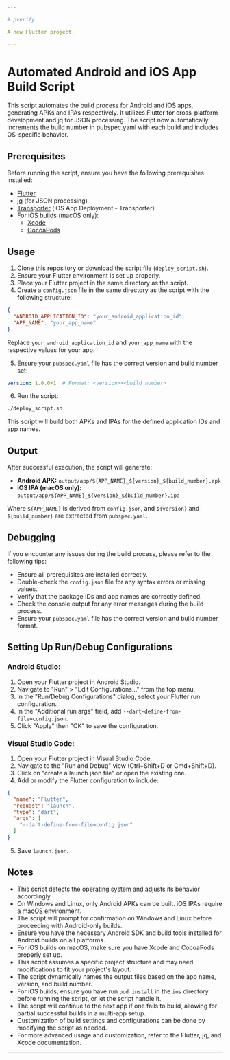 ```yaml
---

# pverify

A new Flutter project.

---
```


# Automated Android and iOS App Build Script

This script automates the build process for Android and iOS apps, generating APKs and IPAs
respectively. It utilizes Flutter for cross-platform development and jq for JSON processing. The
script now automatically increments the build number in pubspec.yaml with each build and includes
OS-specific behavior.

## Prerequisites

Before running the script, ensure you have the following prerequisites installed:

- [Flutter](https://flutter.dev/docs/get-started/install)
- [jq](https://stedolan.github.io/jq/download/) (for JSON processing)
- [Transporter](https://apps.apple.com/us/app/transporter/id1450874784) (iOS App Deployment -
  Transporter)
- For iOS builds (macOS only):
    - [Xcode](https://developer.apple.com/xcode/)
    - [CocoaPods](https://cocoapods.org/)

## Usage

1. Clone this repository or download the script file (`deploy_script.sh`).
2. Ensure your Flutter environment is set up properly.
3. Place your Flutter project in the same directory as the script.
4. Create a `config.json` file in the same directory as the script with the following structure:

```json
{
  "ANDROID_APPLICATION_ID": "your_android_application_id",
  "APP_NAME": "your_app_name"
}
```

Replace `your_android_application_id` and `your_app_name` with the respective values for your app.

5. Ensure your `pubspec.yaml` file has the correct version and build number set:

```yaml
version: 1.0.0+1  # Format: <version>+<build_number>
```

6. Run the script:

```bash
./deploy_script.sh
```

This script will build both APKs and IPAs for the defined application IDs and app names.

## Output

After successful execution, the script will generate:

- **Android APK:** `output/app/${APP_NAME}_${version}_${build_number}.apk`
- **iOS IPA (macOS only):** `output/app/${APP_NAME}_${version}_${build_number}.ipa`

Where `${APP_NAME}` is derived from `config.json`, and `${version}` and `${build_number}` are
extracted from `pubspec.yaml`.

## Debugging

If you encounter any issues during the build process, please refer to the following tips:

- Ensure all prerequisites are installed correctly.
- Double-check the `config.json` file for any syntax errors or missing values.
- Verify that the package IDs and app names are correctly defined.
- Check the console output for any error messages during the build process.
- Ensure your `pubspec.yaml` file has the correct version and build number format.

## Setting Up Run/Debug Configurations

### Android Studio:

1. Open your Flutter project in Android Studio.
2. Navigate to "Run" > "Edit Configurations..." from the top menu.
3. In the "Run/Debug Configurations" dialog, select your Flutter run configuration.
4. In the "Additional run args" field, add `--dart-define-from-file=config.json`.
5. Click "Apply" then "OK" to save the configuration.

### Visual Studio Code:

1. Open your Flutter project in Visual Studio Code.
2. Navigate to the "Run and Debug" view (Ctrl+Shift+D or Cmd+Shift+D).
3. Click on "create a launch.json file" or open the existing one.
4. Add or modify the Flutter configuration to include:

```json
{
  "name": "Flutter",
  "request": "launch",
  "type": "dart",
  "args": [
    "--dart-define-from-file=config.json"
  ]
}
```

5. Save `launch.json`.

## Notes

- This script detects the operating system and adjusts its behavior accordingly.
- On Windows and Linux, only Android APKs can be built. iOS IPAs require a macOS environment.
- The script will prompt for confirmation on Windows and Linux before proceeding with Android-only
  builds.
- Ensure you have the necessary Android SDK and build tools installed for Android builds on all
  platforms.
- For iOS builds on macOS, make sure you have Xcode and CocoaPods properly set up.
- This script assumes a specific project structure and may need modifications to fit your project's
  layout.
- The script dynamically names the output files based on the app name, version, and build number.
- For iOS builds, ensure you have run `pod install` in the `ios` directory before running the
  script, or let the script handle it.
- The script will continue to the next app if one fails to build, allowing for partial successful
  builds in a multi-app setup.
- Customization of build settings and configurations can be done by modifying the script as needed.
- For more advanced usage and customization, refer to the Flutter, jq, and Xcode documentation.

---